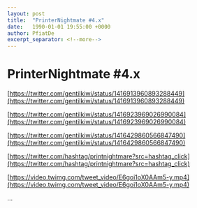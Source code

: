 ```yaml
---
layout: post
title:  "PrinterNightmate #4.x"
date:   1990-01-01 19:55:00 +0000
author: PfiatDe
excerpt_separator: <!--more-->
---
```


# PrinterNightmate #4.x

[https://twitter.com/gentilkiwi/status/1416913960893288449](https://twitter.com/gentilkiwi/status/1416913960893288449)

[https://twitter.com/gentilkiwi/status/1416923969026990084](https://twitter.com/gentilkiwi/status/1416923969026990084)

[https://twitter.com/gentilkiwi/status/1416429860566847490](https://twitter.com/gentilkiwi/status/1416429860566847490)

[https://twitter.com/hashtag/printnightmare?src=hashtag_click](https://twitter.com/hashtag/printnightmare?src=hashtag_click)

[https://video.twimg.com/tweet_video/E6goi1oX0AAm5-y.mp4](https://video.twimg.com/tweet_video/E6goi1oX0AAm5-y.mp4)

...
<!--more-->
